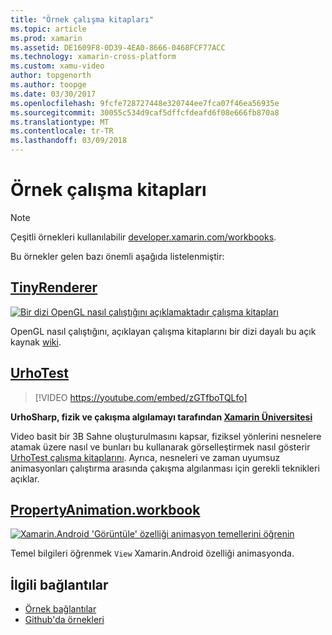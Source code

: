 ```yaml
---
title: "Örnek çalışma kitapları"
ms.topic: article
ms.prod: xamarin
ms.assetid: DE1609F8-0D39-4EA0-8666-0468FCF77ACC
ms.technology: xamarin-cross-platform
ms.custom: xamu-video
author: topgenorth
ms.author: toopge
ms.date: 03/30/2017
ms.openlocfilehash: 9fcfe728727448e320744ee7fca07f46ea56935e
ms.sourcegitcommit: 30055c534d9caf5dffcfdeafd6f08e666fb870a8
ms.translationtype: MT
ms.contentlocale: tr-TR
ms.lasthandoff: 03/09/2018
---
```

# <a name="sample-workbooks"></a>Örnek çalışma kitapları

> [!NOTE]
> Çeşitli örnekleri kullanılabilir [developer.xamarin.com/workbooks](https://developer.xamarin.com/workbooks/).

Bu örnekler gelen bazı önemli aşağıda listelenmiştir:

## <a name="tinyrenderertinyrenderermd"></a>[TinyRenderer](tinyrenderer.md)

[![](images/tinyrenderer-sml.png "Bir dizi OpenGL nasıl çalıştığını açıklamaktadır çalışma kitapları")](images/tinyrenderer-sml-orig.png#lightbox)

OpenGL nasıl çalıştığını, açıklayan çalışma kitaplarını bir dizi dayalı bu açık kaynak [wiki](https://github.com/ssloy/tinyrenderer/wiki/).

[](tinyrenderer.md)

## <a name="urhotesthttpsgithubcomkrumelururhotest"></a>[UrhoTest](https://github.com/Krumelur/UrhoTest)

 > [!VIDEO https://youtube.com/embed/zGTfboTQLfo]

**UrhoSharp, fizik ve çakışma algılamayı tarafından [Xamarin Üniversitesi](https://university.xamarin.com)**

Video basit bir 3B Sahne oluşturulmasını kapsar, fiziksel yönlerini nesnelere atamak üzere nasıl ve bunları bu kullanarak görselleştirmek nasıl gösterir [UrhoTest çalışma kitaplarını](https://github.com/Krumelur/UrhoTest). Ayrıca, nesneleri ve zaman uyumsuz animasyonları çalıştırma arasında çakışma algılanması için gerekli teknikleri açıklar.

## <a name="propertyanimationworkbookhttpsdeveloperxamarincomworkbooksandroiduser-interfacepropertyanimationworkbook"></a>[PropertyAnimation.workbook](https://developer.xamarin.com/workbooks/android/user-interface/PropertyAnimation.workbook)

[![](images/android-property-view-sml.png "Xamarin.Android 'Görüntüle' özelliği animasyon temellerini öğrenin")](images/android-property-view.png#lightbox)

Temel bilgileri öğrenmek `View` Xamarin.Android özelliği animasyonda.


<!--[![](images/skia0-sml.png "Android")](images/skia0.png#lightbox)

SkiaSharp provides a powerful C# API for doing 2D graphics. See how to use Skia to draw in your apps.-->


## <a name="related-links"></a>İlgili bağlantılar

- [Örnek bağlantılar](https://developer.xamarin.com/workbooks)
- [Github'da örnekleri](https://github.com/xamarin/workbooks)
